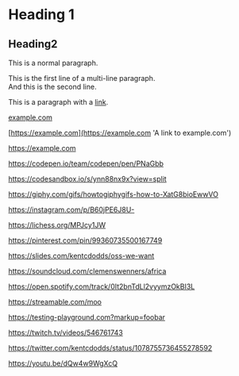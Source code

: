 # Heading 1

## Heading2

This is a normal paragraph.

This is the first line of a multi-line paragraph.  
And this is the second line.

This is a paragraph with a [link](https://example.com).

[example.com](https://example.com)

[https://example.com](https://example.com 'A link to example.com')

<https://example.com>

[](https://example.com)

https://codepen.io/team/codepen/pen/PNaGbb

https://codesandbox.io/s/ynn88nx9x?view=split

https://giphy.com/gifs/howtogiphygifs-how-to-XatG8bioEwwVO

https://instagram.com/p/B60jPE6J8U-

https://lichess.org/MPJcy1JW

https://pinterest.com/pin/99360735500167749

https://slides.com/kentcdodds/oss-we-want

https://soundcloud.com/clemenswenners/africa

https://open.spotify.com/track/0It2bnTdLl2vyymzOkBI3L

https://streamable.com/moo

https://testing-playground.com?markup=foobar

https://twitch.tv/videos/546761743

https://twitter.com/kentcdodds/status/1078755736455278592

https://youtu.be/dQw4w9WgXcQ
